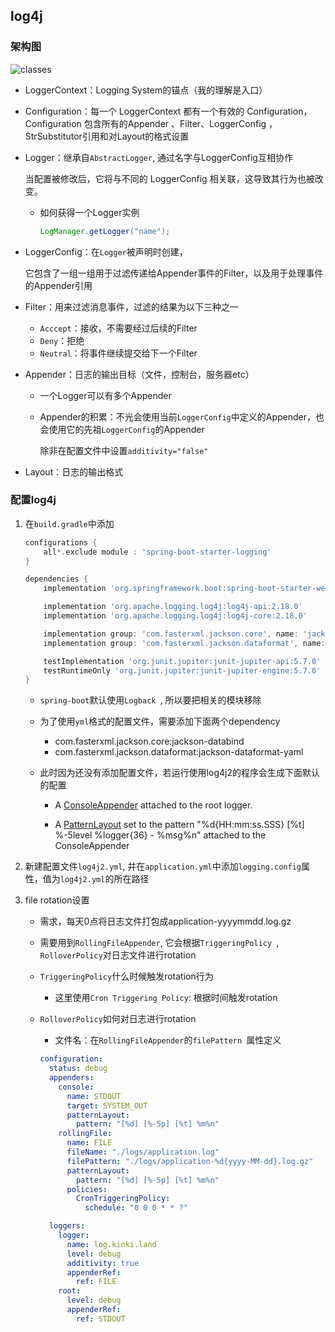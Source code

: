 ## log4j

### 架构图

![classes](https://logging.apache.org/log4j/2.x/images/Log4jClasses.jpg)

- LoggerContext：Logging System的锚点（我的理解是入口）

- Configuration：每一个 LoggerContext 都有一个有效的 Configuration， Configuration 包含所有的Appender 、Filter、LoggerConfig ，StrSubstitutor引用和对Layout的格式设置

- Logger：继承自`AbstractLogger`, 通过名字与LoggerConfig互相协作

  当配置被修改后，它将与不同的 LoggerConfig 相关联，这导致其行为也被改变。

  - 如何获得一个Logger实例

    ```java
    LogManager.getLogger("name");
    ```

    

- LoggerConfig：在`Logger`被声明时创建，

  它包含了一组一组用于过滤传递给Appender事件的Filter，以及用于处理事件的Appender引用

- Filter：用来过滤消息事件，过滤的结果为以下三种之一

  - `Acccept`：接收，不需要经过后续的Filter
  - `Deny`：拒绝
  - `Neutral`：将事件继续提交给下一个Filter

- Appender：日志的输出目标（文件，控制台，服务器etc）

  - 一个Logger可以有多个Appender

  - Appender的积累：不光会使用当前`LoggerConfig`中定义的Appender，也会使用它的先祖`LoggerConfig`的Appender

    除非在配置文件中设置`additivity="false"`

- Layout：日志的输出格式

### 配置log4j

1. 在`build.gradle`中添加

   ```groovy
   configurations {
       all*.exclude module : 'spring-boot-starter-logging'
   }
   
   dependencies {
       implementation 'org.springframework.boot:spring-boot-starter-webflux'
   
       implementation 'org.apache.logging.log4j:log4j-api:2.18.0'
       implementation 'org.apache.logging.log4j:log4j-core:2.18.0'
   
       implementation group: 'com.fasterxml.jackson.core', name: 'jackson-databind', version: '2.13.3'
       implementation group: 'com.fasterxml.jackson.dataformat', name: 'jackson-dataformat-yaml', version: '2.13.3'
   
       testImplementation 'org.junit.jupiter:junit-jupiter-api:5.7.0'
       testRuntimeOnly 'org.junit.jupiter:junit-jupiter-engine:5.7.0'
   }
   ```

   - `spring-boot`默认使用`Logback `, 所以要把相关的模块移除

   - 为了使用`yml`格式的配置文件，需要添加下面两个dependency

     - com.fasterxml.jackson.core:jackson-databind
     - com.fasterxml.jackson.dataformat:jackson-dataformat-yaml

   - 此时因为还没有添加配置文件，若运行使用log4j2的程序会生成下面默认的配置

     - A [ConsoleAppender](https://logging.apache.org/log4j/2.x/log4j-core/apidocs/org/apache/logging/log4j/core/appender/ConsoleAppender.html) attached to the root logger.

     - A [PatternLayout](https://logging.apache.org/log4j/2.x/log4j-core/apidocs/org/apache/logging/log4j/core/layout/PatternLayout.html) set to the pattern "%d{HH:mm:ss.SSS} [%t] %-5level %logger{36} - %msg%n" attached to the ConsoleAppender

2. 新建配置文件`log4j2.yml`, 并在`application.yml`中添加`logging.config`属性，值为`log4j2.yml`的所在路径

3. file rotation设置

   - 需求，每天0点将日志文件打包成application-yyyymmdd.log.gz

   - 需要用到`RollingFileAppender`, 它会根据`TriggeringPolicy `, `RolloverPolicy`对日志文件进行rotation
   
   - `TriggeringPolicy`什么时候触发rotation行为
     - 这里使用`Cron Triggering Policy`: 根据时间触发rotation
     
   - `RolloverPolicy`如何对日志进行rotation
     - 文件名：在`RollingFileAppender`的`filePattern `属性定义
     
     ```yaml
     configuration:
       status: debug
       appenders:
         console:
           name: STDOUT
           target: SYSTEM_OUT
           patternLayout:
             pattern: "[%d] [%-5p] [%t] %m%n"
         rollingFile:
           name: FILE
           fileName: "./logs/application.log"
           filePattern: "./logs/application-%d{yyyy-MM-dd}.log.gz"
           patternLayout:
             pattern: "[%d] [%-5p] [%t] %m%n"
           policies:
             CronTriggeringPolicy:
               schedule: "0 0 0 * * ?"
     
       loggers:
         logger:
           name: log.kinki.land
           level: debug
           additivity: true
           appenderRef:
             ref: FILE
         root:
           level: debug
           appenderRef:
             ref: STDOUT
     ```
     
     